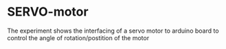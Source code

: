 # SERVO-motor
The experiment shows the interfacing of a servo motor to arduino board to control the angle of rotation/postition of the motor

